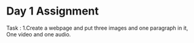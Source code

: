 # Day 1 Assignment 

Task : 1.Create a webpage and put three images and one paragraph in it, One video and one audio.
